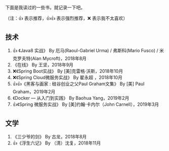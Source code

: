 下面是我读过的一些书，就记录一下吧。

（注：👍 表示推荐，👍👍 表示强烈推荐，❌ 表示我不太喜欢）

## 技术

1. 👍 《Java8 实战》 By 厄马(Raoul-Gabriel Urma) / 弗斯科(Mario Fusco) / 米克罗夫特(Alan Mycroft)，2018年8月
2. 《在线》 By 王坚，2018年9月
3. ❌《Spring Boot实战》 By [美]克雷格·沃斯，2018年10月
4. ❌《Spring Cloud微服务实战》 By 翟永超 ，2018年10月
5. 👍👍《黑客与画家 : 硅谷创业之父Paul Graham文集》 By [美] Paul Graham，2019年2月
6. 《Docker — 从入门到实践》 By Baohua Yang，2019年2月
7. 👍《Spring 微服务实战》 By [美]约翰·卡内尔（John Carnell），2019年3月

## 文学

1. 《三少爷的剑》 By 古龙，2018年8月
2. 👍《浮生六记》 By （清）沈复，2018年11月

